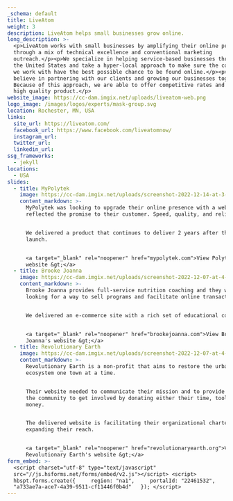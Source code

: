 ```yaml
---
_schema: default
title: LiveAtom
weight: 3
description: LiveAtom helps small businesses grow online.
long_description: >-
  <p>LiveAtom works with small businesses by amplifying their online presence
  through a mix of technical excellence and conventional marketing
  outreach.</p><p>We specialize in helping service-based businesses throughout
  the United States and take a hyper-local approach to make sure the companies
  we work with have the best possible chance to be found online.</p><p>We
  believe in partnering with our clients and growing our businesses together.
  Because of this approach, we are able to offer competitive rates and provide a
  high quality product.</p>
website_image: https://cc-dam.imgix.net/uploads/liveatom-web.png
logo_image: /images/logos/experts/mask-group.svg
location: Rochester, MN, USA
links:
  site_url: https://liveatom.com/
  facebook_url: https://www.facebook.com/liveatomnow/
  instagram_url:
  twitter_url:
  linkedin_url:
ssg_frameworks:
  - jekyll
locations: 
  - USA
slides:
  - title: MyPolytek
    image: https://cc-dam.imgix.net/uploads/screenshot-2022-12-14-at-3-27-33-pm.png
    content_markdown: >-
      MyPolytek was looking to upgrade their online presence with a website that
      reflected the promise to their customer. Speed, quality, and reliability.


      We delivered a product that continues to deliver 2 years after the initial
      launch.


      <a target="_blank" rel="noopener" href="mypolytek.com">View Polytek's
      website &gt;</a>
  - title: Brooke Joanna
    image: https://cc-dam.imgix.net/uploads/screenshot-2022-12-07-at-4-18-57-pm.png
    content_markdown: >-
      Brooke Joanna provides full-service nutrition coaching and they were
      looking for a way to sell programs and facilitate online transactions.


      We delivered an e-commerce site with a rich set of educational content.


      <a target="_blank" rel="noopener" href="brookejoanna.com">View Brooke
      Joanna's website &gt;</a>
  - title: Revolutionary Earth
    image: https://cc-dam.imgix.net/uploads/screenshot-2022-12-07-at-4-20-08-pm.png
    content_markdown: >-
      Revolutionary Earth is a non-profit that aims to restore the urban
      ecosystem one town at a time.


      Their website needed to communicate their mission and to provide a way for
      the community to get involved by donating either their time, tools or
      money.


      The delivered website is facilitating their organizational charter and
      expanding their reach.


      <a target="_blank" rel="noopener" href="revolutionaryearth.org">View
      Revolutionary Earth's website &gt;</a>
form_embed: >-
  <script charset="utf-8" type="text/javascript"
  src="//js.hsforms.net/forms/embed/v2.js"></script> <script>  
  hbspt.forms.create({     region: "na1",     portalId: "22461532",     formId:
  "a733ae7a-ace7-4a39-9511-cf11446f0b4d"   }); </script>
---
```

